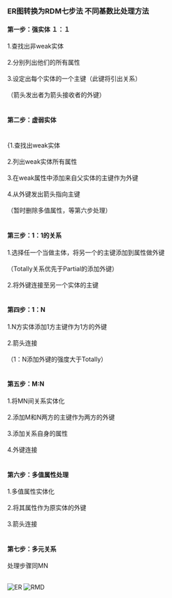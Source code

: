 ### ER图转换为RDM七步法                                                                      不同基数比处理方法
#### 第一步：强实体                                                                           １：１
1.查找出非weak实体 <br/><br/>
2.分别列出他们的所有属性 <br/><br/>
3.设定出每个实体的一个主键（此键将引出关系） <br/><br/>
（箭头发出者为箭头接收者的外键） <br/><br/>


#### 第二步：虚弱实体 　　　　　　　　　　　　　　　　　　　　　　　　　　　　　　　　　　
{1.查找出weak实体 <br/><br/>
2.列出weak实体所有属性 <br/><br/>
3.在weak属性中添加来自父实体的主键作为外键 <br/><br/>
4.从外键发出箭头指向主键 <br/><br/>
（暂时删除多值属性，等第六步处理） <br/><br/>

#### 第三步：1：1的关系
1.选择任一个当做主体，将另一个的主键添加到属性做外键 <br/><br/>
（Totally关系优先于Partial的添加外键） <br/><br/>
2.将外键连接至另一个实体的主键 <br/><br/>

#### 第四步：1：N 
1.N方实体添加1方主键作为1方的外键 <br/><br/>
2.箭头连接 <br/><br/>
（1：N添加外键的强度大于Totally） <br/><br/>

#### 第五步：M:N 
1.将MN间关系实体化 <br/><br/>
2.添加M和N两方的主键作为两方的外键 <br/><br/>
3.添加关系自身的属性 <br/><br/>
4.外键连接 <br/><br/>

#### 第六步：多值属性处理 
1.多值属性实体化 <br/><br/>
2.将其属性作为原实体的外键 <br/><br/>
3.箭头连接 <br/><br/>

#### 第七步：多元关系
处理步骤同MN <br/><br/>

![ER](https://i.loli.net/2019/09/24/RoHu32GdkjrcCMb.jpg)
![RMD](https://i.loli.net/2019/09/24/9oxhDvRAW3VbBum.jpg)
